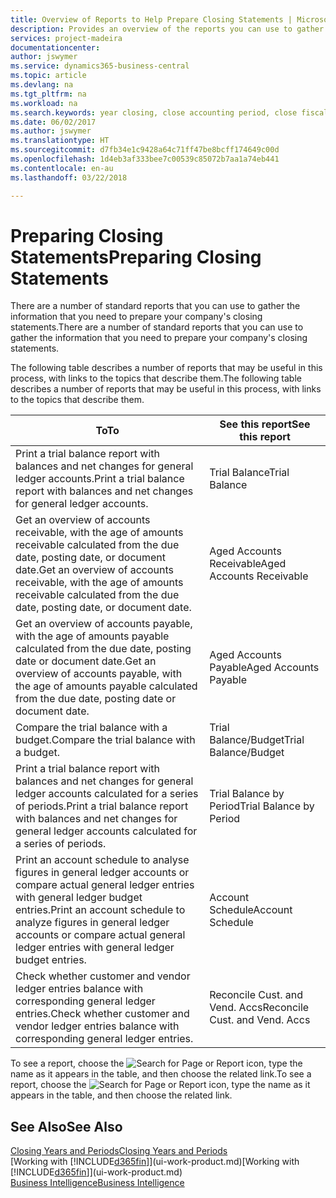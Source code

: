 ```yaml
---
title: Overview of Reports to Help Prepare Closing Statements | Microsoft Docs
description: Provides an overview of the reports you can use to gather information to prepare your company's closing statements when closing the fiscal year.
services: project-madeira
documentationcenter: 
author: jswymer
ms.service: dynamics365-business-central
ms.topic: article
ms.devlang: na
ms.tgt_pltfrm: na
ms.workload: na
ms.search.keywords: year closing, close accounting period, close fiscal year, aging, creditor payments, vendor payments, assets, liabilities, equity, analysis, reporting, financial report, business intelligence, BI, Power Bi, KPI
ms.date: 06/02/2017
ms.author: jswymer
ms.translationtype: HT
ms.sourcegitcommit: d7fb34e1c9428a64c71ff47be8bcff174649c00d
ms.openlocfilehash: 1d4eb3af333bee7c00539c85072b7aa1a74eb441
ms.contentlocale: en-au
ms.lasthandoff: 03/22/2018

---
```

# <a name="preparing-closing-statements"></a><span data-ttu-id="ad784-103">Preparing Closing Statements</span><span class="sxs-lookup"><span data-stu-id="ad784-103">Preparing Closing Statements</span></span>
<span data-ttu-id="ad784-104">There are a number of standard reports that you can use to gather the information that you need to prepare your company's closing statements.</span><span class="sxs-lookup"><span data-stu-id="ad784-104">There are a number of standard reports that you can use to gather the information that you need to prepare your company's closing statements.</span></span>

<span data-ttu-id="ad784-105">The following table describes a number of reports that may be useful in this process, with links to the topics that describe them.</span><span class="sxs-lookup"><span data-stu-id="ad784-105">The following table describes a number of reports that may be useful in this process, with links to the topics that describe them.</span></span>

| <span data-ttu-id="ad784-106">To</span><span class="sxs-lookup"><span data-stu-id="ad784-106">To</span></span> | <span data-ttu-id="ad784-107">See this report</span><span class="sxs-lookup"><span data-stu-id="ad784-107">See this report</span></span> |
| --- | --- |
| <span data-ttu-id="ad784-108">Print a trial balance report with balances and net changes for general ledger accounts.</span><span class="sxs-lookup"><span data-stu-id="ad784-108">Print a trial balance report with balances and net changes for general ledger accounts.</span></span> |<span data-ttu-id="ad784-109">Trial Balance</span><span class="sxs-lookup"><span data-stu-id="ad784-109">Trial Balance</span></span> |
| <span data-ttu-id="ad784-110">Get an overview of accounts receivable, with the age of amounts receivable calculated from the due date, posting date, or document date.</span><span class="sxs-lookup"><span data-stu-id="ad784-110">Get an overview of accounts receivable, with the age of amounts receivable calculated from the due date, posting date, or document date.</span></span> |<span data-ttu-id="ad784-111">Aged Accounts Receivable</span><span class="sxs-lookup"><span data-stu-id="ad784-111">Aged Accounts Receivable</span></span> |
| <span data-ttu-id="ad784-112">Get an overview of accounts payable, with the age of amounts payable calculated from the due date, posting date or document date.</span><span class="sxs-lookup"><span data-stu-id="ad784-112">Get an overview of accounts payable, with the age of amounts payable calculated from the due date, posting date or document date.</span></span> |<span data-ttu-id="ad784-113">Aged Accounts Payable</span><span class="sxs-lookup"><span data-stu-id="ad784-113">Aged Accounts Payable</span></span> |
| <span data-ttu-id="ad784-114">Compare the trial balance with a budget.</span><span class="sxs-lookup"><span data-stu-id="ad784-114">Compare the trial balance with a budget.</span></span> |<span data-ttu-id="ad784-115">Trial Balance/Budget</span><span class="sxs-lookup"><span data-stu-id="ad784-115">Trial Balance/Budget</span></span> |
| <span data-ttu-id="ad784-116">Print a trial balance report with balances and net changes for general ledger accounts calculated for a series of periods.</span><span class="sxs-lookup"><span data-stu-id="ad784-116">Print a trial balance report with balances and net changes for general ledger accounts calculated for a series of periods.</span></span> |<span data-ttu-id="ad784-117">Trial Balance by Period</span><span class="sxs-lookup"><span data-stu-id="ad784-117">Trial Balance by Period</span></span> |
| <span data-ttu-id="ad784-118">Print an account schedule to analyse figures in general ledger accounts or compare actual general ledger entries with general ledger budget entries.</span><span class="sxs-lookup"><span data-stu-id="ad784-118">Print an account schedule to analyze figures in general ledger accounts or compare actual general ledger entries with general ledger budget entries.</span></span> |<span data-ttu-id="ad784-119">Account Schedule</span><span class="sxs-lookup"><span data-stu-id="ad784-119">Account Schedule</span></span> |
| <span data-ttu-id="ad784-120">Check whether customer and vendor ledger entries balance with corresponding general ledger entries.</span><span class="sxs-lookup"><span data-stu-id="ad784-120">Check whether customer and vendor ledger entries balance with corresponding general ledger entries.</span></span> |<span data-ttu-id="ad784-121">Reconcile Cust. and Vend. Accs</span><span class="sxs-lookup"><span data-stu-id="ad784-121">Reconcile Cust. and Vend. Accs</span></span> |

<span data-ttu-id="ad784-122">To see a report, choose the ![Search for Page or Report](media/ui-search/search_small.png "Search for Page or Report icon") icon, type the name as it appears in the table, and then choose the related link.</span><span class="sxs-lookup"><span data-stu-id="ad784-122">To see a report, choose the ![Search for Page or Report](media/ui-search/search_small.png "Search for Page or Report icon") icon, type the name as it appears in the table, and then choose the related link.</span></span>

## <a name="see-also"></a><span data-ttu-id="ad784-123">See Also</span><span class="sxs-lookup"><span data-stu-id="ad784-123">See Also</span></span>
[<span data-ttu-id="ad784-124">Closing Years and Periods</span><span class="sxs-lookup"><span data-stu-id="ad784-124">Closing Years and Periods</span></span>](year-close-years-periods.md)  
<span data-ttu-id="ad784-125">[Working with [!INCLUDE[d365fin](includes/d365fin_md.md)]](ui-work-product.md)</span><span class="sxs-lookup"><span data-stu-id="ad784-125">[Working with [!INCLUDE[d365fin](includes/d365fin_md.md)]](ui-work-product.md)</span></span>  
[<span data-ttu-id="ad784-126">Business Intelligence</span><span class="sxs-lookup"><span data-stu-id="ad784-126">Business Intelligence</span></span>](bi.md)

